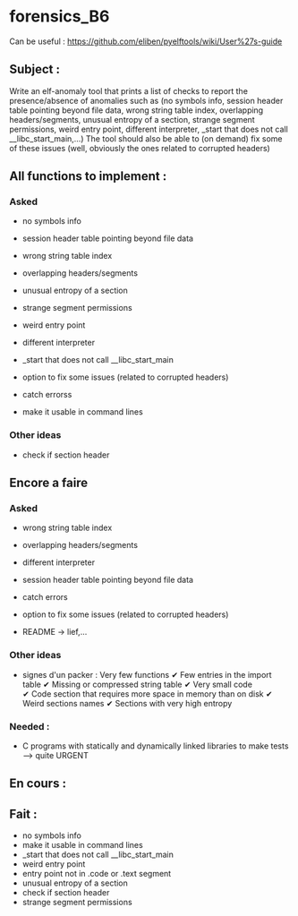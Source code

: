 # forensics_B6
Can be useful : https://github.com/eliben/pyelftools/wiki/User%27s-guide
## Subject :

Write an elf-anomaly tool that prints a list of checks to report the presence/absence of anomalies such as (no symbols info, session header table pointing beyond file data, wrong string table index, overlapping headers/segments, unusual entropy of a section, strange segment permissions, weird entry point, different interpreter, _start that does not call __libc_start_main,…) The tool should also be able to (on demand) fix some of these issues (well, obviously the ones related to corrupted headers)

## All functions to implement :
### Asked
* no symbols info
* session header table pointing beyond file data
* wrong string table index
* overlapping headers/segments
* unusual entropy of a section
* strange segment permissions
* weird entry point
* different interpreter
* \_start that does not call \_\_libc\_start\_main

* option to fix some issues (related to corrupted headers)
* catch errorss
* make it usable in command lines

### Other ideas
* check if section header

## Encore a faire
### Asked

* wrong string table index
* overlapping headers/segments

* different interpreter
* session header table pointing beyond file data

* catch errors
* option to fix some issues (related to corrupted headers)

* README -> lief,...

### Other ideas

* signes d'un packer :
Very few functions
✔
Few entries in the import table
✔
Missing or compressed string table
✔
Very small code  
✔
Code section that requires more space in memory than on disk
✔
Weird sections names 
✔
Sections with very high entropy 
### Needed :
* C programs with statically and dynamically linked libraries to make tests --> quite URGENT 

## En cours :


## Fait :
* no symbols info 
* make it usable in command lines
* \_start that does not call \_\_libc\_start\_main
* weird entry point
* entry point not in .code or .text segment
* unusual entropy of a section
* check if section header 
* strange segment permissions
